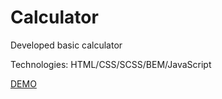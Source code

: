 # Calculator
Developed basic calculator 

Technologies: HTML/CSS/SCSS/BEM/JavaScript

[DEMO](https://maxshylo.github.io/Calculator/)
